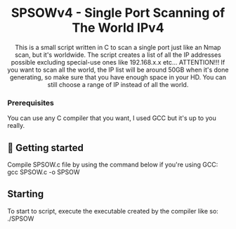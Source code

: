 <h1 align="center" style="font-weight: bold;">SPSOWv4 - Single Port Scanning of The World IPv4</h1>


<p align="center">This is a small script written in C to scan a single port just like an Nmap scan, but it's worldwide. The script creates a list of all the IP addresses possible excluding special-use ones like 192.168.x.x etc...
ATTENTION!!!
If you want to scan all the world, the IP list will be around 50GB when it's done generating, so make sure that you have enough space in your HD.
You can still choose a range of IP instead of all the world. </p>



<h3>Prerequisites</h3>

You can use any C compiler that you want, I used GCC but it's up to you really.

<h2 id="started">🚀 Getting started</h2>

Compile SPSOW.c file by using the command below if you're using GCC:</br>
gcc SPSOW.c -o SPSOW

<h2>Starting</h2>

To start to script, execute the executable created by the compiler like so:</br>
./SPSOW
